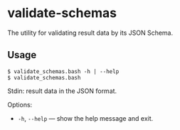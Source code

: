 # validate-schemas

The utility for validating result data by its JSON Schema.

## Usage

```
$ validate_schemas.bash -h | --help
$ validate_schemas.bash
```

Stdin: result data in the JSON format.

Options:

- `-h`, `--help` &mdash; show the help message and exit.
